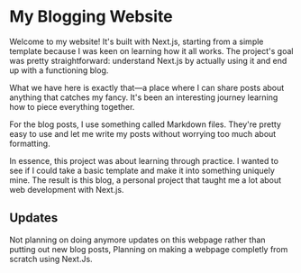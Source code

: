 # My Blogging Website

Welcome to my website! It's built with Next.js, starting from a simple template because I was keen on learning how it all works. The project's goal was pretty straightforward: understand Next.js by actually using it and end up with a functioning blog.

What we have here is exactly that—a place where I can share posts about anything that catches my fancy. It's been an interesting journey learning how to piece everything together.

For the blog posts, I use something called Markdown files. They're pretty easy to use and let me write my posts without worrying too much about formatting.

In essence, this project was about learning through practice. I wanted to see if I could take a basic template and make it into something uniquely mine. The result is this blog, a personal project that taught me a lot about web development with Next.js.

## Updates

Not planning on doing anymore updates on this webpage rather than putting out new blog posts, Planning on making a webpage completly from scratch using Next.Js.
